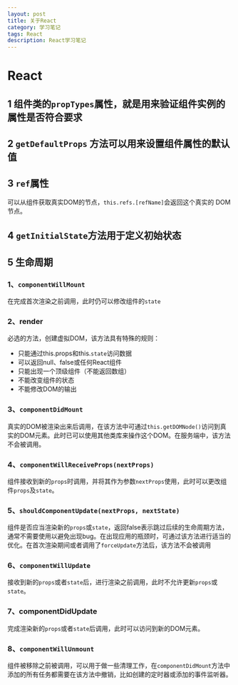 ```yaml
---
layout: post
title: 关于React
category: 学习笔记
tags: React
description: React学习笔记
---
```


# React
## 1 组件类的`propTypes`属性，就是用来验证组件实例的属性是否符合要求
## 2 `getDefaultProps` 方法可以用来设置组件属性的默认值
## 3 `ref`属性
可以从组件获取真实DOM的节点，`this.refs.[refName]`会返回这个真实的 DOM 节点。
## 4 `getInitialState`方法用于定义初始状态
## 5 生命周期
### 1、`componentWillMount`
在完成首次渲染之前调用，此时仍可以修改组件的`state`
### 2、render
必选的方法，创建虚拟DOM，该方法具有特殊的规则：
   * 只能通过this.props和this.`state`访问数据
   * 可以返回null、false或任何React组件
   * 只能出现一个顶级组件（不能返回数组）
   * 不能改变组件的状态
   * 不能修改DOM的输出

### 3、`componentDidMount`
真实的DOM被渲染出来后调用，在该方法中可通过`this.getDOMNode()`访问到真实的DOM元素。此时已可以使用其他类库来操作这个DOM。在服务端中，该方法不会被调用。
### 4、`componentWillReceiveProps(nextProps)`
组件接收到新的`props`时调用，并将其作为参数`nextProps`使用，此时可以更改组件`props`及``state``。
### 5、`shouldComponentUpdate(nextProps, nextState)`
组件是否应当渲染新的`props`或`state`，返回false表示跳过后续的生命周期方法，通常不需要使用以避免出现bug。在出现应用的瓶颈时，可通过该方法进行适当的优化。在首次渲染期间或者调用了`forceUpdate`方法后，该方法不会被调用
### 6、`componentWillUpdate`
接收到新的`props`或者`state`后，进行渲染之前调用，此时不允许更新`props`或`state`。
### 7、componentDidUpdate
完成渲染新的`props`或者`state`后调用，此时可以访问到新的DOM元素。
### 8、`componentWillUnmount`
组件被移除之前被调用，可以用于做一些清理工作，在`componentDidMount`方法中添加的所有任务都需要在该方法中撤销，比如创建的定时器或添加的事件监听器。
